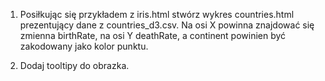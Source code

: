 1. Posiłkując się przykładem z iris.html  stwórz wykres countries.html prezentujący dane z countries_d3.csv. Na osi X powinna znajdować się zmienna birthRate, na osi Y deathRate, a continent powinien być zakodowany jako kolor punktu. 

2. Dodaj tooltipy do obrazka.
